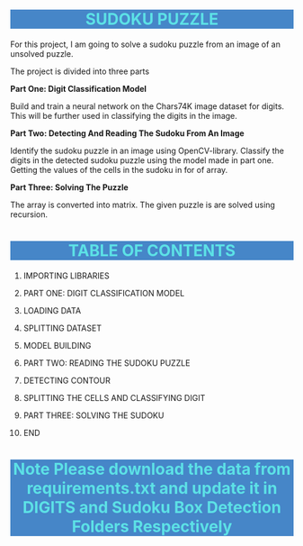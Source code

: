 # <h1 style='background:#4686C8; border:0; color:#5CE1E6'><center>SUDOKU PUZZLE </center></h1> 

For this project, I am going to solve a sudoku puzzle from an image of an unsolved puzzle. 

The project is divided into three parts

**Part One: Digit Classification Model**

Build and train a neural network on the Chars74K image dataset for digits. This will be further used in classifying the digits in the image.

**Part Two: Detecting And Reading The Sudoku From An Image**

Identify the sudoku puzzle in an image using OpenCV-library.
Classify the digits in the detected sudoku puzzle using the model made in part one. 
Getting the values of the cells in the sudoku in for of array.

**Part Three: Solving The Puzzle**

The array is converted into matrix.
The given puzzle is are solved using recursion. 


   <a id='top'></a>
<div class="list-group" id="list-tab" role="tablist">
<h1 style='background:#4686C8; border:0; color:#5CE1E6'><center>TABLE OF CONTENTS</center></h1>

1. IMPORTING LIBRARIES
    
2. PART ONE: DIGIT CLASSIFICATION MODEL 

3. LOADING DATA      

4. SPLITTING DATASET

5. MODEL BUILDING

6. PART TWO: READING THE SUDOKU PUZZLE
    
7. DETECTING CONTOUR

8. SPLITTING THE CELLS AND CLASSIFYING DIGIT   

9. PART THREE: SOLVING THE SUDOKU

10. END

<h1 style='background:#4686C8; border:0; color:#5CE1E6'><center>Note Please download the data from requirements.txt and update it in DIGITS and Sudoku Box Detection Folders Respectively</center></h1>
    
